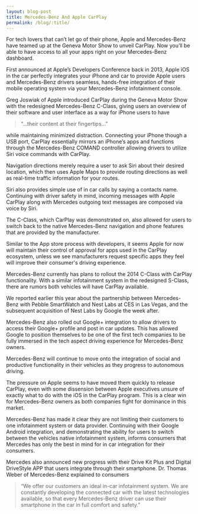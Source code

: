 ```yaml
---
layout: blog-post
title: Mercedes-Benz And Apple CarPlay
permalink: /blog/:title/
---
```


<p>For tech lovers that can’t let go of their phone, Apple and Mercedes-Benz have teamed up at the Geneva Motor Show to unveil CarPlay. Now you’ll be able to have access to all your apps right on your Mercedes-Benz dashboard.</p>

<p>First announced at Apple’s Developers Conference back in 2013, Apple iOS in the car perfectly integrates your iPhone and car to provide Apple users and Mercedes-Benz drivers seamless, hands-free integration of their mobile operating system via your Mercedes-Benz infotainment console.</p>

<p>Greg Joswiak of Apple introduced CarPlay during the Geneva Motor Show with the redesigned Mercedes-Benz C-Class, giving users an overview of their software and user interface as a way for iPhone users to have <blockquote>“…their content at their fingertips…”</blockquote> while maintaining minimized distraction. Connecting your iPhone though a USB port, CarPlay essentially mirrors an iPhone’s apps and functions through the Mercedes-Benz COMAND controller allowing drivers to utilize Siri voice commands with CarPlay.</p>

<p>Navigation directions merely require a user to ask Siri about their desired location, which then uses Apple Maps to provide routing directions as well as real-time traffic information for your routes.</p>

<p>Siri also provides simple use of in car calls by saying a contacts name. Continuing with driver safety in mind, incoming messages with Apple CarPlay along with Mercedes outgoing text messages are composed via voice by Siri.</p>

<p>The C-Class, which CarPlay was demonstrated on, also allowed for users to switch back to the native Mercedes-Benz navigation and phone features that are provided by the manufacturer.</p>

<p>Similar to the App store process with developers, it seems Apple for now will maintain their control of approval for apps used in the CarPlay ecosystem, unless we see manufacturers request specific apps they feel will improve their consumer's driving experience.</p>

<p>Mercedes-Benz currently has plans to rollout the 2014 C-Class with CarPlay functionality. With a similar infotainment system in the redesigned S-Class, there are rumors both vehicles will have CarPlay available.</p>

<p>We reported earlier this year about the partnership between Mercedes-Benz with Pebble SmartWatch and Nest Labs at CES in Las Vegas, and the subsequent acquisition of Nest Labs by Google the week after.</p>

<p>Mercedes-Benz also rolled out Google+ integration to allow drivers to access their Google+ profile and post in car updates. This has allowed Google to position themselves to be one of the first tech companies to be fully immersed in the tech aspect driving experience for Mercedes-Benz owners.</p>

<p>Mercedes-Benz will continue to move onto the integration of social and productive functionality in their vehicles as they progress to autonomous driving.</p>

<p>The pressure on Apple seems to have moved them quickly to release CarPlay, even with some dissension between Apple executives unsure of exactly what to do with the iOS in the CarPlay program. This is a clear win for Mercedes-Benz owners as both companies fight for dominance in this market.</p>

<p>Mercedes-Benz has made it clear they are not limiting their customers to one infotainment system or data provider. Continuing with their Google Android integration, and demonstrating the ability for users to switch between the vehicles native infotainment system, informs consumers that Mercedes has only the best in mind for in car integration for their consumers.</p>

<p>Mercedes also announced new progress with their Drive Kit Plus and Digital DriveStyle APP that users integrate through their smartphone. Dr. Thomas Weber of Mercedes-Benz explained to consumers <blockquote>“We offer our customers an ideal in-car infotainment system. We are constantly developing the connected car with the latest technologies available, so that every Mercedes-Benz driver can use their smartphone in the car in full comfort and safety.”</blockquote></p>